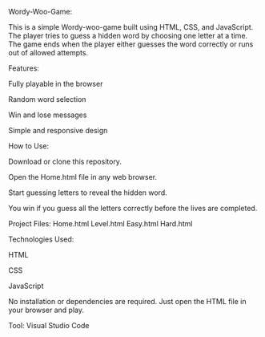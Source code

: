 Wordy-Woo-Game:

This is a simple Wordy-woo-game built using HTML, CSS, and JavaScript. The player tries to guess a hidden word by choosing one letter at a time. The game ends when the player either guesses the word correctly or runs out of allowed attempts.

Features:

Fully playable in the browser

Random word selection

Win and lose messages

Simple and responsive design

How to Use:

Download or clone this repository.

Open the Home.html file in any web browser.

Start guessing letters to reveal the hidden word.

You win if you guess all the letters correctly before the lives are completed.

Project Files:
Home.html
Level.html
Easy.html
Hard.html

Technologies Used:

HTML

CSS

JavaScript

No installation or dependencies are required. Just open the HTML file in your browser and play.

Tool:
Visual Studio Code
